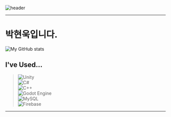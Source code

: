 ![header](https://capsule-render.vercel.app/api?type=waving&color=gradient&height=260&section=header&text=Welcome%20To%20My%20Page&fontSize=70&animation=fadeIn)

---

# 박현욱입니다.
![My GitHub stats](https://github-readme-stats.vercel.app/api?username=gusdnr1231&count_private=true)

## **I've Used...**
> ![Unity](https://img.shields.io/badge/unity-%23000000.svg?style=for-the-badge&logo=unity&logoColor=white) <br>
> ![C#](https://img.shields.io/badge/c%23-%23239120.svg?style=for-the-badge&logo=csharp&logoColor=white) <br>
> ![C++](https://img.shields.io/badge/c++-%2300599C.svg?style=for-the-badge&logo=c%2B%2B&logoColor=white) <br>
> ![Godot Engine](https://img.shields.io/badge/GODOT-%23FFFFFF.svg?style=for-the-badge&logo=godot-engine) <br>
> ![MySQL](https://img.shields.io/badge/mysql-4479A1.svg?style=for-the-badge&logo=mysql&logoColor=white) <br>
> ![Firebase](https://img.shields.io/badge/firebase-%23039BE5.svg?style=for-the-badge&logo=firebase)
---

